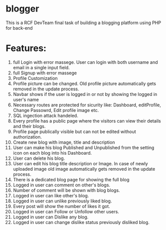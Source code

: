 # blogger
 This is a RCF DevTeam final task of building a blogging platform using PHP for back-end
 

Features:
================================

1. full Login with error massege. User can login with both username and email in a single input field.
2. full Signup with error massege 
3. Profile Customization
4. Profile picture can be changed. Old profile picture automatically gets removed in the update process.
5. Navbar shows if the user is logged in or not by showing the logged in user's name
6. Necessary routes are protected for sicurity like: Dashboard, editProfile, Change Passowrd, Edit profile image etc.
7. SQL ingection attack handeled.
8. Every profile has a public page where the visitors can view their details and their blogs.
9. Profile page publically visible but can not be edited without authorization.
10. Create new blog with image, title and description
11. User can make his blog Published and Unpublished from the setting icon on each blog into his Dashboard.
12. User can delete his blog.
13. User can edit his blog title description or Image. In case of newly uploaded image old image automatically gets removed in the update process.
14. There is a dedicated blog page for showing the full blog
15. Logged in user can comment on other's blogs.
16. Number of comment will be shown with blog blogs.
17. Logged in user can like other's blog.
18. Logged in user can unlike previously liked blog.
19. Every post will show the number of likes it got.
20. Logged in user can Follow or Unfollow other users.
21. Logged in user can Dislike any blog.
22. Logged in user can change dislike status previously disliked blog.
